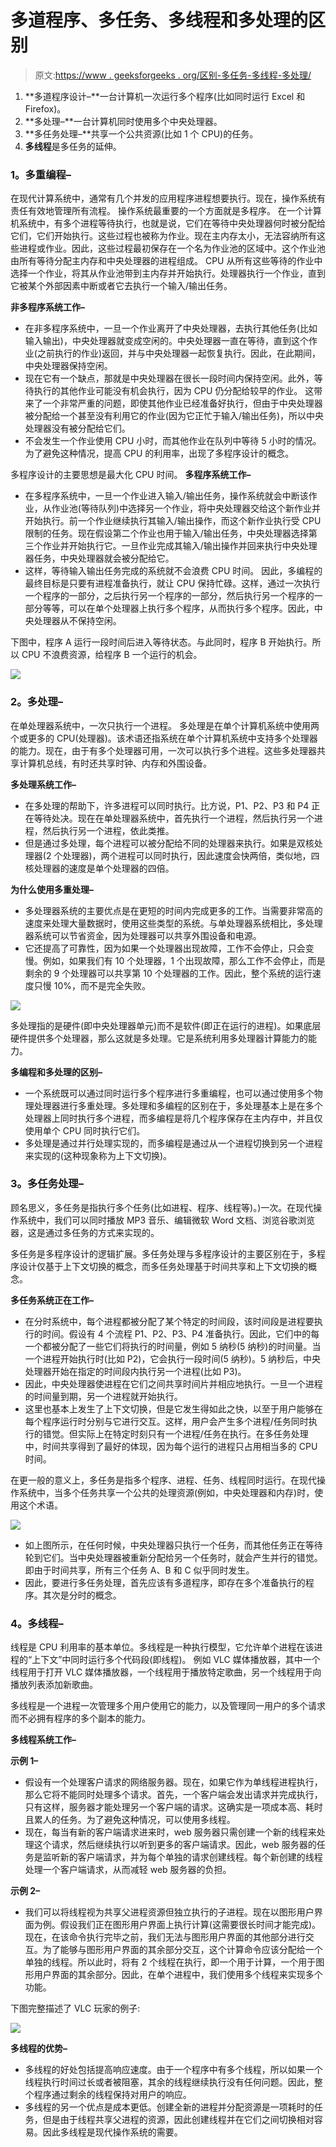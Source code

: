 # 多道程序、多任务、多线程和多处理的区别

> 原文:[https://www . geeksforgeeks . org/区别-多任务-多线程-多处理/](https://www.geeksforgeeks.org/difference-between-multitasking-multithreading-and-multiprocessing/)

1.  **多道程序设计–**一台计算机一次运行多个程序(比如同时运行 Excel 和 Firefox)。
2.  **多处理–**一台计算机同时使用多个中央处理器。
3.  **多任务处理–**共享一个公共资源(比如 1 个 CPU)的任务。
4.  **多线程**是多任务的延伸。

### **1。多重编程–**

在现代计算系统中，通常有几个并发的应用程序进程想要执行。现在，操作系统有责任有效地管理所有流程。
操作系统最重要的一个方面就是多程序。
在一个计算机系统中，有多个进程等待执行，也就是说，它们在等待中央处理器何时被分配给它们，它们开始执行。这些过程也被称为作业。现在主内存太小，无法容纳所有这些进程或作业。因此，这些过程最初保存在一个名为作业池的区域中。这个作业池由所有等待分配主内存和中央处理器的进程组成。
CPU 从所有这些等待的作业中选择一个作业，将其从作业池带到主内存并开始执行。处理器执行一个作业，直到它被某个外部因素中断或者它去执行一个输入/输出任务。

**非多程序系统工作–**

*   在非多程序系统中，一旦一个作业离开了中央处理器，去执行其他任务(比如输入输出)，中央处理器就变成空闲的。中央处理器一直在等待，直到这个作业(之前执行的作业)返回，并与中央处理器一起恢复执行。因此，在此期间，中央处理器保持空闲。
*   现在它有一个缺点，那就是中央处理器在很长一段时间内保持空闲。此外，等待执行的其他作业可能没有机会执行，因为 CPU 仍分配给较早的作业。
    这带来了一个非常严重的问题，即使其他作业已经准备好执行，但由于中央处理器被分配给一个甚至没有利用它的作业(因为它正忙于输入/输出任务)，所以中央处理器没有被分配给它们。
*   不会发生一个作业使用 CPU 小时，而其他作业在队列中等待 5 小时的情况。为了避免这种情况，提高 CPU 的利用率，出现了多程序设计的概念。

多程序设计的主要思想是最大化 CPU 时间。
**多程序系统工作–**

*   在多程序系统中，一旦一个作业进入输入/输出任务，操作系统就会中断该作业，从作业池(等待队列)中选择另一个作业，将中央处理器交给这个新作业并开始执行。前一个作业继续执行其输入/输出操作，而这个新作业执行受 CPU 限制的任务。现在假设第二个作业也用于输入/输出任务，中央处理器选择第三个作业并开始执行它。一旦作业完成其输入/输出操作并回来执行中央处理器任务，中央处理器就会被分配给它。
*   这样，等待输入输出任务完成的系统就不会浪费 CPU 时间。
    因此，多编程的最终目标是只要有进程准备执行，就让 CPU 保持忙碌。这样，通过一次执行一个程序的一部分，之后执行另一个程序的一部分，然后执行另一个程序的一部分等等，可以在单个处理器上执行多个程序，从而执行多个程序。因此，中央处理器从不保持空闲。

下图中，程序 A 运行一段时间后进入等待状态。与此同时，程序 B 开始执行。所以 CPU 不浪费资源，给程序 B 一个运行的机会。

![](img/ae6d590f4d73dc9fa54e2ea6a0026f14.png)

### **2。多处理–**

在单处理器系统中，一次只执行一个进程。
多处理是在单个计算机系统中使用两个或更多的 CPU(处理器)。该术语还指系统在单个计算机系统中支持多个处理器的能力。现在，由于有多个处理器可用，一次可以执行多个进程。这些多处理器共享计算机总线，有时还共享时钟、内存和外围设备。

**多处理系统工作–**

*   在多处理的帮助下，许多进程可以同时执行。比方说，P1、P2、P3 和 P4 正在等待处决。现在在单处理器系统中，首先执行一个进程，然后执行另一个进程，然后执行另一个进程，依此类推。
*   但是通过多处理，每个进程可以被分配给不同的处理器来执行。如果是双核处理器(2 个处理器)，两个进程可以同时执行，因此速度会快两倍，类似地，四核处理器的速度是单个处理器的四倍。

**为什么使用多重处理–**

*   多处理器系统的主要优点是在更短的时间内完成更多的工作。当需要非常高的速度来处理大量数据时，使用这些类型的系统。与单处理器系统相比，多处理器系统可以节省资金，因为处理器可以共享外围设备和电源。
*   它还提高了可靠性，因为如果一个处理器出现故障，工作不会停止，只会变慢。例如，如果我们有 10 个处理器，1 个出现故障，那么工作不会停止，而是剩余的 9 个处理器可以共享第 10 个处理器的工作。因此，整个系统的运行速度只慢 10%，而不是完全失败。

![](img/dfc8834709973b1f620b9a99638edb66.png)

多处理指的是硬件(即中央处理器单元)而不是软件(即正在运行的进程)。如果底层硬件提供多个处理器，那么这就是多处理。它是系统利用多处理器计算能力的能力。

**多编程和多处理的区别–**

*   一个系统既可以通过同时运行多个程序进行多重编程，也可以通过使用多个物理处理器进行多重处理。多处理和多编程的区别在于，多处理基本上是在多个处理器上同时执行多个进程，而多编程是将几个程序保存在主内存中，并且仅使用单个 CPU 同时执行它们。
*   多处理是通过并行处理实现的，而多编程是通过从一个进程切换到另一个进程来实现的(这种现象称为上下文切换)。

### **3。多任务处理–**

顾名思义，多任务是指执行多个任务(比如进程、程序、线程等)。)一次。在现代操作系统中，我们可以同时播放 MP3 音乐、编辑微软 Word 文档、浏览谷歌浏览器，这是通过多任务的方式来实现的。

多任务是多程序设计的逻辑扩展。多任务处理与多程序设计的主要区别在于，多程序设计仅基于上下文切换的概念，而多任务处理基于时间共享和上下文切换的概念。

**多任务系统正在工作–**

*   在分时系统中，每个进程都被分配了某个特定的时间段，该时间段是进程要执行的时间。假设有 4 个流程 P1、P2、P3、P4 准备执行。因此，它们中的每一个都被分配了一些它们将执行的时间量，例如 5 纳秒(5 纳秒)的时间量。当一个进程开始执行时(比如 P2)，它会执行一段时间(5 纳秒)。5 纳秒后，中央处理器开始在指定的时间段内执行另一个进程(比如 P3)。
*   因此，中央处理器使进程在它们之间共享时间片并相应地执行。一旦一个进程的时间量到期，另一个进程就开始执行。
*   这里也基本上发生了上下文切换，但是它发生得如此之快，以至于用户能够在每个程序运行时分别与它进行交互。这样，用户会产生多个进程/任务同时执行的错觉。但实际上在特定时刻只有一个进程/任务在执行。在多任务处理中，时间共享得到了最好的体现，因为每个运行的进程只占用相当多的 CPU 时间。

在更一般的意义上，多任务是指多个程序、进程、任务、线程同时运行。在现代操作系统中，当多个任务共享一个公共的处理资源(例如，中央处理器和内存)时，使用这个术语。

![](img/86416b140403206057b91e21ac6d1a49.png)

*   如上图所示，在任何时候，中央处理器只执行一个任务，而其他任务正在等待轮到它们。当中央处理器被重新分配给另一个任务时，就会产生并行的错觉。即由于时间共享，所有三个任务 A、B 和 C 似乎同时发生。
*   因此，要进行多任务处理，首先应该有多道程序，即存在多个准备执行的程序。其次是分时的概念。

### **4。多线程–**

线程是 CPU 利用率的基本单位。多线程是一种执行模型，它允许单个进程在该进程的“上下文”中同时运行多个代码段(即线程)。
例如 VLC 媒体播放器，其中一个线程用于打开 VLC 媒体播放器，一个线程用于播放特定歌曲，另一个线程用于向播放列表添加新歌曲。

多线程是一个进程一次管理多个用户使用它的能力，以及管理同一用户的多个请求而不必拥有程序的多个副本的能力。

**多线程系统工作–**

**示例 1–**

*   假设有一个处理客户请求的网络服务器。现在，如果它作为单线程进程执行，那么它将不能同时处理多个请求。首先，一个客户端会发出请求并完成执行，只有这样，服务器才能处理另一个客户端的请求。这确实是一项成本高、耗时且累人的任务。为了避免这种情况，可以使用多线程。
*   现在，每当有新的客户端请求进来时，web 服务器只需创建一个新的线程来处理这个请求，然后继续执行以听到更多的客户端请求。因此，web 服务器的任务是监听新的客户端请求，并为每个单独的请求创建线程。每个新创建的线程处理一个客户端请求，从而减轻 web 服务器的负担。

**示例 2–**

*   我们可以将线程视为共享父进程资源但独立执行的子进程。现在以图形用户界面为例。假设我们正在图形用户界面上执行计算(这需要很长时间才能完成)。现在，在该命令执行完毕之前，我们无法与图形用户界面的其他部分进行交互。为了能够与图形用户界面的其余部分交互，这个计算命令应该分配给一个单独的线程。所以此时，将有 2 个线程在执行，即一个用于计算，一个用于图形用户界面的其余部分。因此，在单个进程中，我们使用多个线程来实现多个功能。

下图完整描述了 VLC 玩家的例子:

![](img/b81954c5433528990239a850b0a1b799.png)

**多线程的优势–**

*   多线程的好处包括提高响应速度。由于一个程序中有多个线程，所以如果一个线程执行时间过长或者被阻塞，其余的线程继续执行没有任何问题。因此，整个程序通过剩余的线程保持对用户的响应。
*   多线程的另一个优点是成本更低。创建全新的进程并分配资源是一项耗时的任务，但是由于线程共享父进程的资源，因此创建线程并在它们之间切换相对容易。因此多线程是现代操作系统的需要。